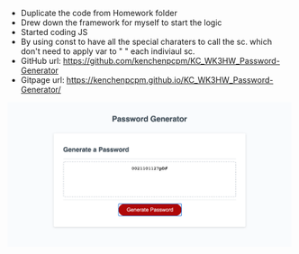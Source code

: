 * Duplicate the code from Homework folder
* Drew down the framework for myself to start the logic
* Started coding JS
* By using const to have all the special charaters to call the sc. which don't need to apply var to " " each indiviaul sc.
* GitHub url: https://github.com/kenchenpcpm/KC_WK3HW_Password-Generator
* Gitpage url: https://kenchenpcpm.github.io/KC_WK3HW_Password-Generator/
<img src="Image/WK3ScreenShot.png" width="700px">